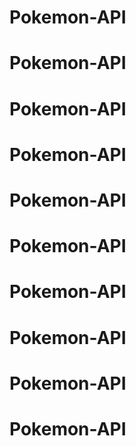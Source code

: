 # Pokemon-API
# Pokemon-API
# Pokemon-API
# Pokemon-API
# Pokemon-API
# Pokemon-API
# Pokemon-API
# Pokemon-API
# Pokemon-API
# Pokemon-API
